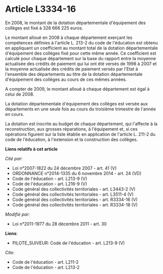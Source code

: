 # Article L3334-16

En 2008, le montant de la dotation départementale d'équipement des collèges est fixé à 328 666 225 euros.

Le montant alloué en 2008 à chaque département exerçant les compétences définies à l'article L. 213-2 du code de l'éducation
est obtenu en appliquant un coefficient au montant total de la dotation départementale d'équipement des collèges fixé pour
cette même année. Ce coefficient est calculé pour chaque département sur la base du rapport entre la moyenne actualisée des
crédits de paiement qui lui ont été versés de 1998 à 2007 et la moyenne actualisée des crédits de paiement versés par l'Etat
à l'ensemble des départements au titre de la dotation départementale d'équipement des collèges au cours de ces mêmes années.

A compter de 2009, le montant alloué à chaque département est égal à celui de 2008.

La dotation départementale d'équipement des collèges est versée aux départements en une seule fois au cours du troisième
trimestre de l'année en cours.

La dotation est inscrite au budget de chaque département, qui l'affecte à la reconstruction, aux grosses réparations, à
l'équipement et, si ces opérations figurent sur la liste établie en application de l'article L. 211-2 du code de l'éducation,
à l'extension et la construction des collèges.

**Liens relatifs à cet article**

_Cité par_:

  - Loi n°2007-1822 du 24 décembre 2007 - art. 41 (V)
  - ORDONNANCE n°2014-1335 du 6 novembre 2014 - art. 24 (VD)
  - Code de l'éducation - art. L213-9 (V)
  - Code de l'éducation - art. L216-9 (V)
  - Code général des collectivités territoriales - art. L3443-2 (V)
  - Code général des collectivités territoriales - art. L3511-4 (V)
  - Code général des collectivités territoriales - art. R3334-16 (V)
  - Code général des collectivités territoriales - art. R3334-18 (V)

_Modifié par_:

  - Loi n°2011-1977 du 28 décembre 2011 - art. 30

**Liens**:

  - PILOTE_SUIVEUR: Code de l'éducation - art. L213-9 (V)

_Cite_:

  - Code de l'éducation - art. L211-2
  - Code de l'éducation - art. L213-2
